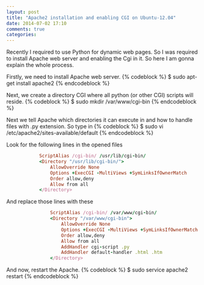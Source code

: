```yaml
---
layout: post
title: "Apache2 installation and enabling CGI on Ubuntu-12.04"
date: 2014-07-02 17:10
comments: true
categories: 
---
```

Recently I required to use Python for dynamic web pages. So I was required to install Apache web server and enabling the Cgi in it.
So here I am gonna explain the whole process.

Firstly, we need to install Apache web server.
{% codeblock %}
$ sudo apt-get install apache2
{% endcodeblock %}

Next, we create a directory CGI where all python (or other CGI) scripts will reside.
{% codeblock %}
$ sudo mkdir /var/www/cgi-bin
{% endcodeblock %}

Next we tell Apache which directories it can execute in and how to handle files with .py extension. So type in
{% codeblock %}
$ sudo vi /etc/apache2/sites-available/default
{% endcodeblock %}

Look for the following lines in the opened files
```ruby /etc/apache2/sites-available/default
			ScriptAlias /cgi-bin/ /usr/lib/cgi-bin/
			<Directory "/usr/lib/cgi-bin/">
				AllowOverride None
				Options +ExecCGI -MultiViews +SymLinksIfOwnerMatch
				Order allow,deny
				Allow from all
			</Directory>

```
And replace those lines with these
```ruby /etc/apache2/sites-available/default
				ScriptAlias /cgi-bin/ /var/www/cgi-bin/
				<Directory "/var/www/cgi-bin">
					AllowOverride None
					Options +ExecCGI -MultiViews +SymLinksIfOwnerMatch
					Order allow,deny
					Allow from all
					AddHandler cgi-script .py
					AddHandler default-handler .html .htm
				</Directory>
```


And now, restart the Apache.
{% codeblock %}
$ sudo service apache2 restart
{% endcodeblock %}
